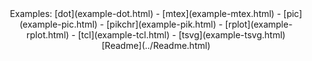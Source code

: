 <center>
Examples: 
[dot](example-dot.html) -
[mtex](example-mtex.html) -
[pic](example-pic.html) -
[pikchr](example-pik.html) -
[rplot](example-rplot.html) -
[tcl](example-tcl.html) -
[tsvg](example-tsvg.html) 
</center>

<center>
[Readme](../Readme.html)
</center>
